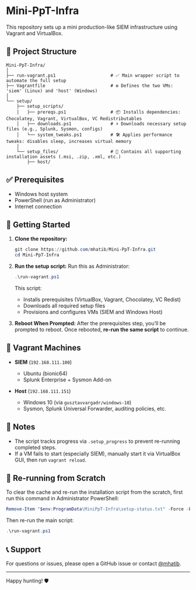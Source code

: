 # Mini-PpT-Infra

This repository sets up a mini production-like SIEM infrastructure using Vagrant and VirtualBox.

## 📁 Project Structure

```
Mini-PpT-Infra/
│
├── run-vagrant.ps1                     # ✅ Main wrapper script to automate the full setup
├── Vagrantfile                         # ⚙️ Defines the two VMs: 'siem' (Linux) and 'host' (Windows)
│
└── setup/
    ├── setup_scripts/
    │   ├── prereqs.ps1                 # 📦 Installs dependencies: Chocolatey, Vagrant, VirtualBox, VC Redistributables
    │   ├── downloads.ps1               # ⬇️ Downloads necessary setup files (e.g., Splunk, Sysmon, configs)
    │   └── system_tweaks.ps1           # 🛠️ Applies performance tweaks: disables sleep, increases virtual memory
    │
    └── setup_files/                    # 📁 Contains all supporting installation assets (.msi, .zip, .xml, etc.)
        ├── host/
```

## ✅ Prerequisites

* Windows host system
* PowerShell (run as Administrator)
* Internet connection

## 🚀 Getting Started

1. **Clone the repository:**

   ```powershell
   git clone https://github.com/mhatib/Mini-PpT-Infra.git
   cd Mini-PpT-Infra
   ```

2. **Run the setup script:**
   Run this as Administrator:

   ```powershell
   .\run-vagrant.ps1
   ```

   This script:

   * Installs prerequisites (VirtualBox, Vagrant, Chocolatey, VC Redist)
   * Downloads all required setup files
   * Provisions and configures VMs (SIEM and Windows Host)

3. **Reboot When Prompted:**
   After the prerequisites step, you’ll be prompted to reboot. Once rebooted, **re-run the same script** to continue.

## 💪 Vagrant Machines

* **SIEM** (`192.168.111.100`)

  * Ubuntu (bionic64)
  * Splunk Enterprise + Sysmon Add-on

* **Host** (`192.168.111.151`)

  * Windows 10 (via `gusztavvargadr/windows-10`)
  * Sysmon, Splunk Universal Forwarder, auditing policies, etc.

## 🔄 Notes

* The script tracks progress via `.setup_progress` to prevent re-running completed steps.
* If a VM fails to start (especially SIEM), manually start it via VirtualBox GUI, then run `vagrant reload`.

## 🔄 Re-running from Scratch

To clear the cache and re-run the installation script from the scratch, first run this command in Administrator PowerShell:

```powershell
Remove-Item "$env:ProgramData\MiniPpT-Infra\setup-status.txt" -Force -ErrorAction SilentlyContinue
```

Then re-run the main script:

```powershell
.\run-vagrant.ps1
```

## 📞 Support

For questions or issues, please open a GitHub issue or contact [@mhatib](https://github.com/mhatib).

---

Happy hunting! 🛡️
